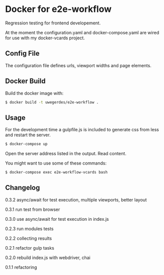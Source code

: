 # Docker for e2e-workflow

Regression testing for frontend developement.

At the moment the configuration.yaml and docker-compose.yaml are wired for use with my docker-vcards project.

## Config File

The configuration file defines urls, viewport widths and page elements.

## Docker Build

Build the docker image with:

```bash
$ docker build -t uwegerdes/e2e-workflow .
```

## Usage

For the development time a gulpfile.js is included to generate css from less and restart the server.

```bash
$ docker-compose up
```

Open the server address listed in the output. Read content.

You might want to use some of these commands:

```bash
$ docker-compose exec e2e-workflow-vcards bash
```

## Changelog

0.3.2 async/await for test execution, multiple viewports, better layout

0.3.1 run test from browser

0.3.0 use async/await for test execution in index.js

0.2.3 run modules tests

0.2.2 collecting results

0.2.1 refactor gulp tasks

0.2.0 rebuild index.js with webdriver, chai

0.1.1 refactoring
